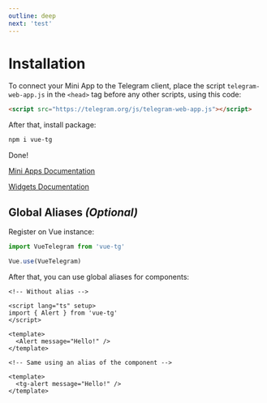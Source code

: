 ```yaml
---
outline: deep
next: 'test'
---
```


# Installation

To connect your Mini App to the Telegram client, place the script `telegram-web-app.js` in the `<head>` tag before any other scripts, using this code:

```html
<script src="https://telegram.org/js/telegram-web-app.js"></script>
```

After that, install package:

```bash
npm i vue-tg
```

Done!

[Mini Apps Documentation](/mini-apps)

[Widgets Documentation](/widgets)

## Global Aliases _(Optional)_

Register on Vue instance:

```ts
import VueTelegram from 'vue-tg'

Vue.use(VueTelegram)
```

After that, you can use global aliases for components:

```vue
<!-- Without alias -->

<script lang="ts" setup>
import { Alert } from 'vue-tg'
</script>

<template>
  <Alert message="Hello!" />
</template>

<!-- Same using an alias of the component -->

<template>
  <tg-alert message="Hello!" />
</template>
```
